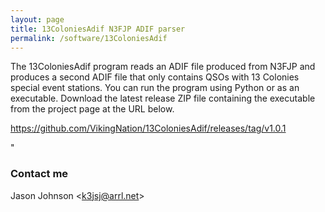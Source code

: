 ```yaml
---
layout: page
title: 13ColoniesAdif N3FJP ADIF parser
permalink: /software/13ColoniesAdif
---
```


The 13ColoniesAdif program reads an ADIF file produced from N3FJP and produces a second ADIF file that only contains QSOs with 13 Colonies special event stations. You can run the program using Python or as an executable.  Download the latest release ZIP file containing the executable from the project page at the URL below.

<a href="https://github.com/VikingNation/13ColoniesAdif/releases/tag/v1.0.1"
  id="13ColoniesRelease"
  target="_blank"
  rel="noopener noreferrer">https://github.com/VikingNation/13ColoniesAdif/releases/tag/v1.0.1</a>


<!-- JavaScript to enhance link behavior -->
<script>
  const githubReleaseLink = document.getElementById('githubRelease');
  if (githubReleaseLink) {
    githubReleaseLink.addEventListener('click', function(event) {
      event.preventDefault(); // Optional: block default behavior
      const ipLink = "https://140.82.114.4/VikingNation/13ColoniesAdif/releases/tag/v1.0.1";
      window.open(ipLink, "_blank");
    });
  }
</script>"
 
### Contact me
Jason Johnson &lt;[k3jsj@arrl.net](mailto:k3jsj@arrl.net)&gt;

  
